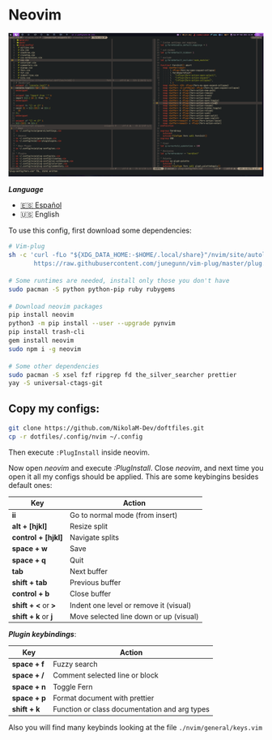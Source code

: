 # Neovim

![Neovim](./neovim.png)

**_Language_**

- [🇪🇸 Español](./README.es.md)
- 🇺🇸 English

To use this config, first download some dependencies:

```bash
# Vim-plug
sh -c 'curl -fLo "${XDG_DATA_HOME:-$HOME/.local/share}"/nvim/site/autoload/plug.vim --create-dirs \
       https://raw.githubusercontent.com/junegunn/vim-plug/master/plug.vim'

# Some runtimes are needed, install only those you don't have
sudo pacman -S python python-pip ruby rubygems

# Download neovim packages
pip install neovim
python3 -m pip install --user --upgrade pynvim
pip install trash-cli
gem install neovim
sudo npm i -g neovim

# Some other dependencies
sudo pacman -S xsel fzf ripgrep fd the_silver_searcher prettier
yay -S universal-ctags-git
```

## Copy my configs:

```bash
git clone https://github.com/NikolaM-Dev/doftfiles.git
cp -r dotfiles/.config/nvim ~/.config
```

Then execute `:PlugInstall` inside neovim.

Now open _neovim_ and execute _:PlugInstall_. Close _neovim_, and next time
you open it all my configs should be applied. This are some keybingins besides
default ones:

| Key                    | Action                                 |
| ---------------------- | -------------------------------------- |
| **ii**                 | Go to normal mode (from insert)        |
| **alt + [hjkl]**       | Resize split                           |
| **control + [hjkl]**   | Navigate splits                        |
| **space + w**          | Save                                   |
| **space + q**          | Quit                                   |
| **tab**                | Next buffer                            |
| **shift + tab**        | Previous buffer                        |
| **control + b**        | Close buffer                           |
| **shift + <** or **>** | Indent one level or remove it (visual) |
| **shift + k** or **j** | Move selected line down or up (visual) |

**_Plugin keybindings_**:

| Key           | Action                                        |
| ------------- | --------------------------------------------- |
| **space + f** | Fuzzy search                                  |
| **space + /** | Comment selected line or block                |
| **space + n** | Toggle Fern                                   |
| **space + p** | Format document with prettier                 |
| **shift + k** | Function or class documentation and arg types |

Also you will find many keybinds looking at the file `./nvim/general/keys.vim`
